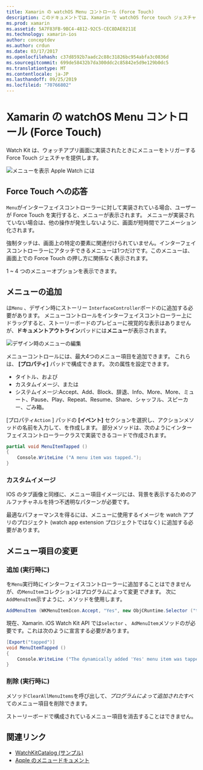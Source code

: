 ```yaml
---
title: Xamarin の watchOS Menu コントロール (Force Touch)
description: このドキュメントでは、Xamarin で watchOS force touch ジェスチャを使用する方法について説明します。 また、強制タッチに応答する方法、メニューを追加する方法、およびメニュー項目を変更する方法についても説明します。
ms.prod: xamarin
ms.assetid: 5A7F83FB-9BC4-4812-92C5-CEC8DAE8211E
ms.technology: xamarin-ios
author: conceptdev
ms.author: crdun
ms.date: 03/17/2017
ms.openlocfilehash: c37d8592b7aadc2c88c31826bc954abfa3c0836d
ms.sourcegitcommit: 699de58432b7da300ddc2c85842e5d9e129b0dc5
ms.translationtype: MT
ms.contentlocale: ja-JP
ms.lasthandoff: 09/25/2019
ms.locfileid: "70766802"
---
```

# <a name="watchos-menu-control-force-touch-in-xamarin"></a>Xamarin の watchOS Menu コントロール (Force Touch)

Watch Kit は、ウォッチアプリ画面に実装されたときにメニューをトリガーする Force Touch ジェスチャを提供します。

![](menu-images/menu.png "メニューを表示 Apple Watch には")
<!-- watch image courtesy of http://infinitapps.com/bezel/ -->

## <a name="responding-to-force-touch"></a>Force Touch への応答

`Menu`がインターフェイスコントローラーに対して実装されている場合、ユーザーが Force Touch を実行すると、メニューが表示されます。 メニューが実装されていない場合は、他の操作が発生しないように、画面が短時間でアニメーション化されます。

強制タッチは、画面上の特定の要素に関連付けられていません。インターフェイスコントローラーにアタッチできるメニューは1つだけです。このメニューは、画面上での Force Touch の押し方に関係なく表示されます。

1 ~ 4 つのメニューオプションを表示できます。

## <a name="adding-a-menu"></a>メニューの追加

は`Menu` 、デザイン時にストーリー `InterfaceController`ボードのに追加する必要があります。 メニューコントロールをインターフェイスコントローラー上にドラッグすると、ストーリーボードのプレビューに視覚的な表示はありませんが、**ドキュメントアウトライン**パッドには**メニュー**が表示されます。

![](menu-images/menu-action.png "デザイン時のメニューの編集")

メニューコントロールには、最大4つのメニュー項目を追加できます。 これらは、 **[プロパティ]** パッドで構成できます。 次の属性を設定できます。

- タイトル、および
- カスタムイメージ、または
- システムイメージ:Accept、Add、Block、辞退、Info、More、More、ミュート、Pause、Play、Repeat、Resume、Share、シャッフル、スピーカー、ごみ箱。

[プロパティ`Action` ] パッドの **[イベント]** セクションを選択し、アクションメソッドの名前を入力して、を作成します。 部分メソッドは、次のようにインターフェイスコントローラークラスで実装できるコードで作成されます。

```csharp
partial void MenuItemTapped ()
{
    Console.WriteLine ("A menu item was tapped.");
}
```

### <a name="custom-images"></a>カスタムイメージ

IOS のタブ画像と同様に、メニュー項目イメージには、背景を表示するためのアルファチャネルを持つ不透明なパターンが必要です。

最適なパフォーマンスを得るには、メニューに使用するイメージを watch アプリのプロジェクト (watch app extension プロジェクトではなく) に追加する必要があります。

## <a name="changing-the-menu-items"></a>メニュー項目の変更

<!--
### Design Time Items

Menu items added the storyboard can be shown and hidden programmatically.
-->

### <a name="adding-at-runtime"></a>追加 (実行時に)

を`Menu`実行時にインターフェイスコントローラーに追加することはできませんが、の`MenuItem`コレクションはプログラムによって変更*でき*ます。
次に`AddMenuItem`示すように、メソッドを使用します。

```csharp
AddMenuItem (WKMenuItemIcon.Accept, "Yes", new ObjCRuntime.Selector ("tapped"));
```

現在、Xamarin. iOS Watch Kit API では`selector` 、 `AdMenuItem`メソッドのが必要です。これは次のように宣言する必要があります。

```csharp
[Export("tapped")]
void MenuItemTapped ()
{
    Console.WriteLine ("The dynamically added 'Yes' menu item was tapped.");
}
```

### <a name="removing-at-runtime"></a>削除 (実行時に)

メソッド`ClearAllMenuItems`を呼び出して、*プログラムによって追加された*すべてのメニュー項目を削除できます。

ストーリーボードで構成されているメニュー項目を消去することはできません。

## <a name="related-links"></a>関連リンク

- [WatchKitCatalog (サンプル)](https://docs.microsoft.com/samples/xamarin/ios-samples/watchos-watchkitcatalog)
- [Apple のメニュードキュメント](https://developer.apple.com/library/prerelease/ios/documentation/General/Conceptual/WatchKitProgrammingGuide/Menus.html)
